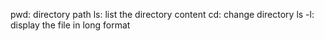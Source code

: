 pwd: directory path
ls: list the directory content
cd: change directory
ls -l: display the file in long format

